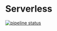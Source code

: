 # Serverless
[![pipeline status](https://gitlab.uni-koblenz.de/spielerreien/komplexe-zahlen/badges/master/pipeline.svg)](https://gitlab.uni-koblenz.de/spielerreien/komplexe-zahlen/commits/master)